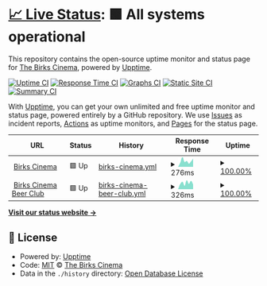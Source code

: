 # [📈 Live Status](https://status.birkscinema.co.uk): <!--live status--> **🟩 All systems operational**

This repository contains the open-source uptime monitor and status page for [The Birks Cinema](https://birkscinema.co.uk), powered by [Upptime](https://github.com/upptime/upptime).

[![Uptime CI](https://github.com/The-Birks-Cinema/upptime/workflows/Uptime%20CI/badge.svg)](https://github.com/The-Birks-Cinema/upptime/actions?query=workflow%3A%22Uptime+CI%22)
[![Response Time CI](https://github.com/The-Birks-Cinema/upptime/workflows/Response%20Time%20CI/badge.svg)](https://github.com/The-Birks-Cinema/upptime/actions?query=workflow%3A%22Response+Time+CI%22)
[![Graphs CI](https://github.com/The-Birks-Cinema/upptime/workflows/Graphs%20CI/badge.svg)](https://github.com/The-Birks-Cinema/upptime/actions?query=workflow%3A%22Graphs+CI%22)
[![Static Site CI](https://github.com/The-Birks-Cinema/upptime/workflows/Static%20Site%20CI/badge.svg)](https://github.com/The-Birks-Cinema/upptime/actions?query=workflow%3A%22Static+Site+CI%22)
[![Summary CI](https://github.com/The-Birks-Cinema/upptime/workflows/Summary%20CI/badge.svg)](https://github.com/The-Birks-Cinema/upptime/actions?query=workflow%3A%22Summary+CI%22)

With [Upptime](https://upptime.js.org), you can get your own unlimited and free uptime monitor and status page, powered entirely by a GitHub repository. We use [Issues](https://github.com/The-Birks-Cinema/upptime/issues) as incident reports, [Actions](https://github.com/The-Birks-Cinema/upptime/actions) as uptime monitors, and [Pages](https://status.birkscinema.co.uk) for the status page.

<!--start: status pages-->
<!-- This summary is generated by Upptime (https://github.com/upptime/upptime) -->
<!-- Do not edit this manually, your changes will be overwritten -->
<!-- prettier-ignore -->
| URL | Status | History | Response Time | Uptime |
| --- | ------ | ------- | ------------- | ------ |
| <img alt="" src="https://icons.duckduckgo.com/ip3/birkscinema.co.uk.ico" height="13"> [Birks Cinema](https://birkscinema.co.uk) | 🟩 Up | [birks-cinema.yml](https://github.com/The-Birks-Cinema/upptime/commits/HEAD/history/birks-cinema.yml) | <details><summary><img alt="Response time graph" src="./graphs/birks-cinema/response-time-week.png" height="20"> 276ms</summary><br><a href="https://status.birkscinema.co.uk/history/birks-cinema"><img alt="Response time 312" src="https://img.shields.io/endpoint?url=https%3A%2F%2Fraw.githubusercontent.com%2FThe-Birks-Cinema%2Fupptime%2FHEAD%2Fapi%2Fbirks-cinema%2Fresponse-time.json"></a><br><a href="https://status.birkscinema.co.uk/history/birks-cinema"><img alt="24-hour response time 291" src="https://img.shields.io/endpoint?url=https%3A%2F%2Fraw.githubusercontent.com%2FThe-Birks-Cinema%2Fupptime%2FHEAD%2Fapi%2Fbirks-cinema%2Fresponse-time-day.json"></a><br><a href="https://status.birkscinema.co.uk/history/birks-cinema"><img alt="7-day response time 276" src="https://img.shields.io/endpoint?url=https%3A%2F%2Fraw.githubusercontent.com%2FThe-Birks-Cinema%2Fupptime%2FHEAD%2Fapi%2Fbirks-cinema%2Fresponse-time-week.json"></a><br><a href="https://status.birkscinema.co.uk/history/birks-cinema"><img alt="30-day response time 231" src="https://img.shields.io/endpoint?url=https%3A%2F%2Fraw.githubusercontent.com%2FThe-Birks-Cinema%2Fupptime%2FHEAD%2Fapi%2Fbirks-cinema%2Fresponse-time-month.json"></a><br><a href="https://status.birkscinema.co.uk/history/birks-cinema"><img alt="1-year response time 294" src="https://img.shields.io/endpoint?url=https%3A%2F%2Fraw.githubusercontent.com%2FThe-Birks-Cinema%2Fupptime%2FHEAD%2Fapi%2Fbirks-cinema%2Fresponse-time-year.json"></a></details> | <details><summary><a href="https://status.birkscinema.co.uk/history/birks-cinema">100.00%</a></summary><a href="https://status.birkscinema.co.uk/history/birks-cinema"><img alt="All-time uptime 99.95%" src="https://img.shields.io/endpoint?url=https%3A%2F%2Fraw.githubusercontent.com%2FThe-Birks-Cinema%2Fupptime%2FHEAD%2Fapi%2Fbirks-cinema%2Fuptime.json"></a><br><a href="https://status.birkscinema.co.uk/history/birks-cinema"><img alt="24-hour uptime 100.00%" src="https://img.shields.io/endpoint?url=https%3A%2F%2Fraw.githubusercontent.com%2FThe-Birks-Cinema%2Fupptime%2FHEAD%2Fapi%2Fbirks-cinema%2Fuptime-day.json"></a><br><a href="https://status.birkscinema.co.uk/history/birks-cinema"><img alt="7-day uptime 100.00%" src="https://img.shields.io/endpoint?url=https%3A%2F%2Fraw.githubusercontent.com%2FThe-Birks-Cinema%2Fupptime%2FHEAD%2Fapi%2Fbirks-cinema%2Fuptime-week.json"></a><br><a href="https://status.birkscinema.co.uk/history/birks-cinema"><img alt="30-day uptime 100.00%" src="https://img.shields.io/endpoint?url=https%3A%2F%2Fraw.githubusercontent.com%2FThe-Birks-Cinema%2Fupptime%2FHEAD%2Fapi%2Fbirks-cinema%2Fuptime-month.json"></a><br><a href="https://status.birkscinema.co.uk/history/birks-cinema"><img alt="1-year uptime 99.98%" src="https://img.shields.io/endpoint?url=https%3A%2F%2Fraw.githubusercontent.com%2FThe-Birks-Cinema%2Fupptime%2FHEAD%2Fapi%2Fbirks-cinema%2Fuptime-year.json"></a></details>
| <img alt="" src="https://icons.duckduckgo.com/ip3/beerclub.birkscinema.co.uk.ico" height="13"> [Birks Cinema Beer Club](https://beerclub.birkscinema.co.uk) | 🟩 Up | [birks-cinema-beer-club.yml](https://github.com/The-Birks-Cinema/upptime/commits/HEAD/history/birks-cinema-beer-club.yml) | <details><summary><img alt="Response time graph" src="./graphs/birks-cinema-beer-club/response-time-week.png" height="20"> 326ms</summary><br><a href="https://status.birkscinema.co.uk/history/birks-cinema-beer-club"><img alt="Response time 335" src="https://img.shields.io/endpoint?url=https%3A%2F%2Fraw.githubusercontent.com%2FThe-Birks-Cinema%2Fupptime%2FHEAD%2Fapi%2Fbirks-cinema-beer-club%2Fresponse-time.json"></a><br><a href="https://status.birkscinema.co.uk/history/birks-cinema-beer-club"><img alt="24-hour response time 968" src="https://img.shields.io/endpoint?url=https%3A%2F%2Fraw.githubusercontent.com%2FThe-Birks-Cinema%2Fupptime%2FHEAD%2Fapi%2Fbirks-cinema-beer-club%2Fresponse-time-day.json"></a><br><a href="https://status.birkscinema.co.uk/history/birks-cinema-beer-club"><img alt="7-day response time 326" src="https://img.shields.io/endpoint?url=https%3A%2F%2Fraw.githubusercontent.com%2FThe-Birks-Cinema%2Fupptime%2FHEAD%2Fapi%2Fbirks-cinema-beer-club%2Fresponse-time-week.json"></a><br><a href="https://status.birkscinema.co.uk/history/birks-cinema-beer-club"><img alt="30-day response time 265" src="https://img.shields.io/endpoint?url=https%3A%2F%2Fraw.githubusercontent.com%2FThe-Birks-Cinema%2Fupptime%2FHEAD%2Fapi%2Fbirks-cinema-beer-club%2Fresponse-time-month.json"></a><br><a href="https://status.birkscinema.co.uk/history/birks-cinema-beer-club"><img alt="1-year response time 290" src="https://img.shields.io/endpoint?url=https%3A%2F%2Fraw.githubusercontent.com%2FThe-Birks-Cinema%2Fupptime%2FHEAD%2Fapi%2Fbirks-cinema-beer-club%2Fresponse-time-year.json"></a></details> | <details><summary><a href="https://status.birkscinema.co.uk/history/birks-cinema-beer-club">100.00%</a></summary><a href="https://status.birkscinema.co.uk/history/birks-cinema-beer-club"><img alt="All-time uptime 99.98%" src="https://img.shields.io/endpoint?url=https%3A%2F%2Fraw.githubusercontent.com%2FThe-Birks-Cinema%2Fupptime%2FHEAD%2Fapi%2Fbirks-cinema-beer-club%2Fuptime.json"></a><br><a href="https://status.birkscinema.co.uk/history/birks-cinema-beer-club"><img alt="24-hour uptime 100.00%" src="https://img.shields.io/endpoint?url=https%3A%2F%2Fraw.githubusercontent.com%2FThe-Birks-Cinema%2Fupptime%2FHEAD%2Fapi%2Fbirks-cinema-beer-club%2Fuptime-day.json"></a><br><a href="https://status.birkscinema.co.uk/history/birks-cinema-beer-club"><img alt="7-day uptime 100.00%" src="https://img.shields.io/endpoint?url=https%3A%2F%2Fraw.githubusercontent.com%2FThe-Birks-Cinema%2Fupptime%2FHEAD%2Fapi%2Fbirks-cinema-beer-club%2Fuptime-week.json"></a><br><a href="https://status.birkscinema.co.uk/history/birks-cinema-beer-club"><img alt="30-day uptime 100.00%" src="https://img.shields.io/endpoint?url=https%3A%2F%2Fraw.githubusercontent.com%2FThe-Birks-Cinema%2Fupptime%2FHEAD%2Fapi%2Fbirks-cinema-beer-club%2Fuptime-month.json"></a><br><a href="https://status.birkscinema.co.uk/history/birks-cinema-beer-club"><img alt="1-year uptime 99.99%" src="https://img.shields.io/endpoint?url=https%3A%2F%2Fraw.githubusercontent.com%2FThe-Birks-Cinema%2Fupptime%2FHEAD%2Fapi%2Fbirks-cinema-beer-club%2Fuptime-year.json"></a></details>

<!--end: status pages-->

[**Visit our status website →**](https://status.birkscinema.co.uk)

## 📄 License

- Powered by: [Upptime](https://github.com/upptime/upptime)
- Code: [MIT](./LICENSE) © [The Birks Cinema](https://birkscinema.co.uk)
- Data in the `./history` directory: [Open Database License](https://opendatacommons.org/licenses/odbl/1-0/)
